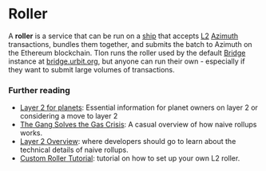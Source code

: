 # Roller

A **roller** is a service that can be run on a [ship](ship.md) that accepts [L2](rollups.md) [Azimuth](azimuth.md) transactions, bundles them together, and submits the batch to Azimuth on the Ethereum blockchain. Tlon runs the roller used by the default [Bridge](bridge.md) instance at [bridge.urbit.org](https://bridge.urbit.org), but anyone can run their own - especially if they want to submit large volumes of transactions.

### Further reading

- [Layer 2 for planets](../manual/id/layer-2-for-planets.md): Essential information for planet owners on layer 2 or considering a move to layer 2
- [The Gang Solves the Gas Crisis](https://urbit.org/blog/rollups): A casual overview of how naive rollups works.
- [Layer 2 Overview](../system/identity/concepts/layer2.md): where developers should go to learn about the technical details of naive rollups.
- [Custom Roller Tutorial](../system/identity/guides/roller-tutorial.md): tutorial on how to set up your own L2 roller.
